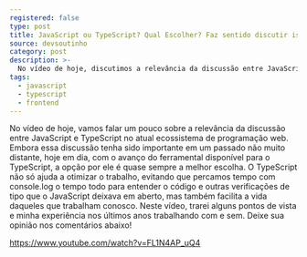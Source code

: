 ```yaml
---
registered: false
type: post
title: JavaScript ou TypeScript? Qual Escolher? Faz sentido discutir isso?
source: devsoutinho
category: post
description: >-
  No vídeo de hoje, discutimos a relevância da discussão entre JavaScript e TypeScript no atual ecossistema de programação web.
tags:
  - javascript
  - typescript
  - frontend
---
```


No vídeo de hoje, vamos falar um pouco sobre a relevância da discussão entre JavaScript e TypeScript no atual ecossistema de programação web. Embora essa discussão tenha sido importante em um passado não muito distante, hoje em dia, com o avanço do ferramental disponível para o TypeScript, a opção por ele é quase sempre a melhor escolha. O TypeScript não só ajuda a otimizar o trabalho, evitando que percamos tempo com console.log o tempo todo para entender o código e outras verificações de tipo que o JavaScript deixava em aberto, mas também facilita a vida daqueles que trabalham conosco. Neste vídeo, trarei alguns pontos de vista e minha experiência nos últimos anos trabalhando com e sem. Deixe sua opinião nos comentários abaixo!

https://www.youtube.com/watch?v=FL1N4AP_uQ4
